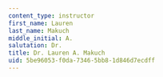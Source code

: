 ```yaml
---
content_type: instructor
first_name: Lauren
last_name: Makuch
middle_initial: A.
salutation: Dr.
title: Dr. Lauren A. Makuch
uid: 5be96053-f0da-7346-5bb8-1d846d7ecdff
---
```

